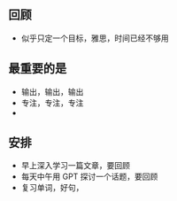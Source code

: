 ## 回顾
- 似乎只定一个目标，雅思，时间已经不够用

## 最重要的是
- 输出，输出，输出
- 专注，专注，专注
- 
## 安排
- 早上深入学习一篇文章，要回顾
- 每天中午用 GPT 探讨一个话题，要回顾
- 复习单词，好句，